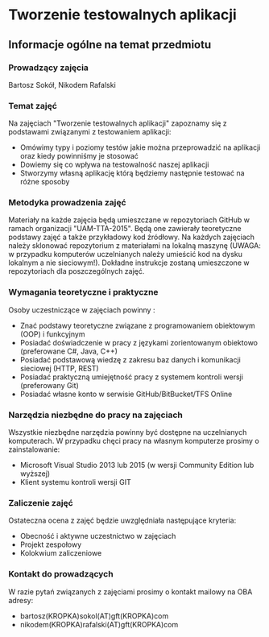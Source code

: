 # Tworzenie testowalnych aplikacji
## Informacje ogólne na temat przedmiotu

### Prowadzący zajęcia
Bartosz Sokół, Nikodem Rafalski

### Temat zajęć
Na zajęciach "Tworzenie testowalnych aplikacji" zapoznamy się z podstawami związanymi z testowaniem aplikacji:
* Omówimy typy i poziomy testów jakie można przeprowadzić na aplikacji oraz kiedy powinniśmy je stosować
* Dowiemy się co wpływa na testowalność naszej aplikacji
* Stworzymy własną aplikację którą będziemy następnie testować na różne sposoby

### Metodyka prowadzenia zajęć
Materiały na każde zajęcia będą umieszczane w repozytoriach GitHub w ramach organizacji "UAM-TTA-2015".
Będą one zawierały teoretyczne podstawy zajęć a także przykładowy kod źródłowy.
Na każdych zajęciach należy sklonować repozytorium z materiałami na lokalną maszynę
(UWAGA: w przypadku komputerów uczelnianych należy umieścić kod na dysku lokalnym a nie sieciowym!).
Dokładne instrukcje zostaną umieszczone w repozytoriach dla poszczególnych zajęć.

### Wymagania teoretyczne i praktyczne
Osoby uczestniczące w zajęciach powinny :
* Znać podstawy teoretyczne związane z programowaniem obiektowym (OOP) i funkcyjnym
* Posiadać doświadczenie w pracy z językami zorientowanym obiektowo (preferowane C#, Java, C++)
* Posiadać podstawową wiedzę z zakresu baz danych i komunikacji sieciowej (HTTP, REST)
* Posiadać praktyczną umiejętność pracy z systemem kontroli wersji (preferowany Git)
* Posiadać własne konto w serwisie GitHub/BitBucket/TFS Online

### Narzędzia niezbędne do pracy na zajęciach
Wszystkie niezbędne narzędzia powinny być dostępne na uczelnianych komputerach.
W przypadku chęci pracy na własnym komputerze prosimy o zainstalowanie:
* Microsoft Visual Studio 2013 lub 2015 (w wersji Community Edition lub wyższej)
* Klient systemu kontroli wersji GIT

### Zaliczenie zajęć
Ostateczna ocena z zajęć będzie uwzględniała następujące kryteria:
* Obecność i aktywne uczestnictwo w zajęciach
* Projekt zespołowy
* Kolokwium zaliczeniowe

### Kontakt do prowadzących
W razie pytań związanych z zajęciami prosimy o kontakt mailowy na OBA adresy:
* bartosz(KROPKA)sokol(AT)gft(KROPKA)com
* nikodem(KROPKA)rafalski(AT)gft(KROPKA)com
